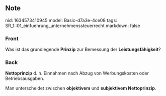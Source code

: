 ## Note
nid: 1634573410945
model: Basic-d7a3e-4ce08
tags: SR_1::01_einfuehrung_unternehmenssteuerrecht
markdown: false

### Front
Was ist das grundlegende <b>Prinzip</b> zur Bemessung der
<b>Leistungsfähigkeit</b>?

### Back
<b>Nettoprinzip</b> d. h. Einnahmen nach Abzug von Werbungskosten
oder Betriebsausgaben.
<div>
  Man unterscheidet zwischen <b>objektivem</b> und <b>subjektivem
  Nettoprinzip</b>.
</div>
